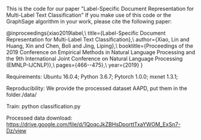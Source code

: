 This is the code for our paper "Label-Specific Document Representation for Multi-Label Text Classification" 
If you make use of this code or the GraphSage algorithm in your work, please cite the following paper:

@inproceedings{xiao2019label,\\
  title={Label-Specific Document Representation for Multi-Label Text Classification},\\
  author={Xiao, Lin and Huang, Xin and Chen, Boli and Jing, Liping},\\
  booktitle={Proceedings of the 2019 Conference on Empirical Methods in Natural Language Processing and the 9th International Joint Conference on Natural Language Processing (EMNLP-IJCNLP)},\\
  pages={466--475},\\
  year={2019}
}
 
 
Requirements: Ubuntu 16.0.4;
  Python 3.6.7;
  Pytorch 1.0.0;
  mxnet 1.3.1;
  
Reproducibility: We provide the processed dataset AAPD, put them in the folder./data/

Train: python classification.py

Processed data download: https://drive.google.com/file/d/1QoqcJkZBHsDporttTxaYWOM_ExSn7-Dz/view



